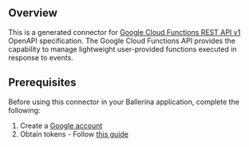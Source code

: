## Overview
This is a generated connector for [Google Cloud Functions REST API v1](https://cloud.google.com/functions/docs/reference/rest) OpenAPI specification.
The Google Cloud Functions API provides the capability to manage lightweight user-provided functions executed in response to events.

## Prerequisites
Before using this connector in your Ballerina application, complete the following:
1. Create a [Google account](https://accounts.google.com/signup)
2. Obtain tokens - Follow [this guide](https://developers.google.com/identity/protocols/oauth2)
